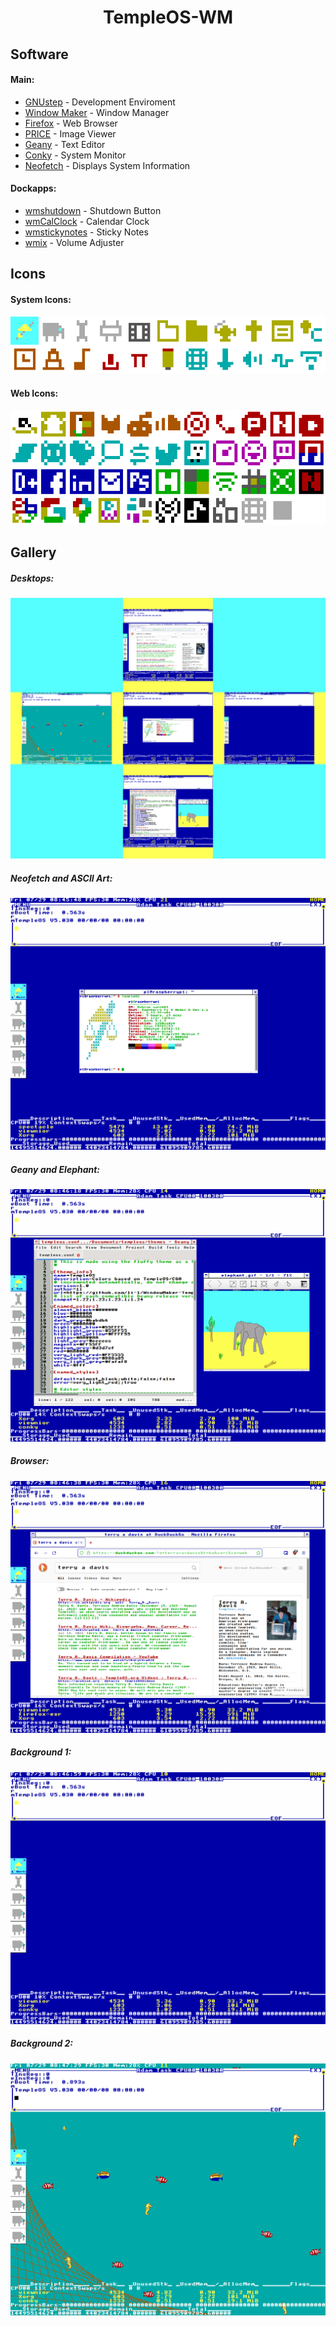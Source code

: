 # <div align="center">TempleOS-WM</div>

## Software
#### Main:
* [GNUstep](https://github.com/gnustep/) - Development Enviroment
* [Window Maker](https://github.com/window-maker/wmaker) - Window Manager
* [Firefox](https://www.mozilla.org/en-US/firefox/new/) - Web Browser
* [PRICE](http://price.sourceforge.net/) - Image Viewer
* [Geany](https://www.geany.org/) - Text Editor
* [Conky](https://github.com/brndnmtthws/conky) - System Monitor
* [Neofetch](https://github.com/dylanaraps/neofetch) - Displays System Information

#### Dockapps:
* [wmshutdown](https://www.dockapps.net/wmshutdown) - Shutdown Button
* [wmCalClock](https://www.dockapps.net/wmcalclock) - Calendar Clock
* [wmstickynotes](https://www.dockapps.net/wmstickynotes) - Sticky Notes
* [wmix](https://www.dockapps.net/wmix) - Volume Adjuster

## Icons
#### System Icons:
![system icons](/images/templeos_system-icons.png)

#### Web Icons:
![web icons](/images/templeos_web-icons.png)

## Gallery

##### Desktops:
![all desktop screenshots](/images/templeos_showcase.png)

##### Neofetch and ASCII Art:
![desktop displaying a terminal with neofetch and custom ascii art](/images/templeos_1.png)

##### Geany and Elephant:
![desktop with text program with elephant picture besides it](/images/templeos_2.png)

##### Browser:
![desktop with browser on Terry A. Davis search page](/images/templeos_3.png)

##### Background 1:
![Blue Background](/images/templeos_4.png)

##### Background 2:
![Fish Background](/images/templeos_5.png)
